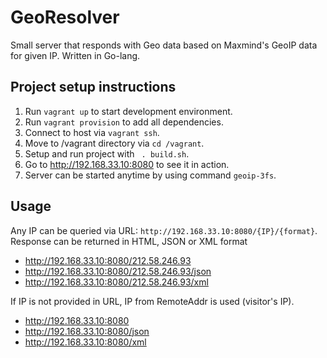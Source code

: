 GeoResolver
============

Small server that responds with Geo data based on Maxmind's GeoIP data for given IP. Written in Go-lang.

## Project setup instructions

1. Run `vagrant up` to start development environment.
2. Run `vagrant provision` to add all dependencies.
3. Connect to host via `vagrant ssh`.
4. Move to /vagrant directory via `cd /vagrant`.
5. Setup and run project with ` . build.sh`.
6. Go to http://192.168.33.10:8080 to see it in action.
7. Server can be started anytime by using command `geoip-3fs`.

## Usage

Any IP can be queried via URL: `http://192.168.33.10:8080/{IP}/{format}`.
Response can be returned in HTML, JSON or XML format

 - http://192.168.33.10:8080/212.58.246.93
 - http://192.168.33.10:8080/212.58.246.93/json
 - http://192.168.33.10:8080/212.58.246.93/xml

If IP is not provided in URL, IP from RemoteAddr is used (visitor's IP).

 - http://192.168.33.10:8080
 - http://192.168.33.10:8080/json
 - http://192.168.33.10:8080/xml
